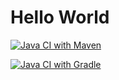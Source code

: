 # Hello World

[![Java CI with Maven](https://github.com/fuad7405/hello-world/actions/workflows/hello-world-maven-workflow.yml/badge.svg)](https://github.com/fuad7405/hello-world/actions/workflows/hello-world-maven-workflow.yml)

[![Java CI with Gradle](https://github.com/fuad7405/hello-world/actions/workflows/hello-world-gradle-workflow.yml/badge.svg)](https://github.com/fuad7405/hello-world/actions/workflows/hello-world-gradle-workflow.yml)